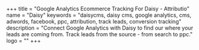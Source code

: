 +++
title = "Google Analytics Ecommerce Tracking For Daisy - Attributio"
name = "Daisy"
keywords = "daisycms, daisy cms, google analytics, cms, adwords, facebook, ppc, attribution, track leads, conversion tracking"
description = "Connect Google Analytics with Daisy to find our where your leads are coming from. Track leads from the source - from search to ppc."
logo = ""
+++
